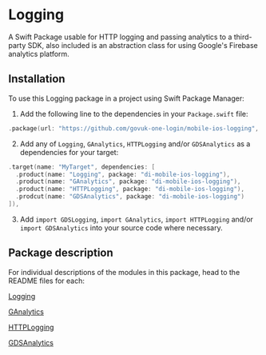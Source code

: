 # Logging

A Swift Package usable for HTTP logging and passing analytics to a third-party SDK, also included is an abstraction class for using Google's Firebase analytics platform.

## Installation

To use this Logging package in a project using Swift Package Manager:

1. Add the following line to the dependencies in your `Package.swift` file:

```swift
.package(url: "https://github.com/govuk-one-login/mobile-ios-logging", from: "1.0.0"),
```

2. Add any of `Logging`, `GAnalytics`, `HTTPLogging` and/or `GDSAnalytics` as a dependencies for your target:

```swift
.target(name: "MyTarget", dependencies: [
  .product(name: "Logging", package: "di-mobile-ios-logging"),
  .product(name: "GAnalytics", package: "di-mobile-ios-logging"),
  .product(name: "HTTPLogging", package: "di-mobile-ios-logging"),
  .prodcut(name: "GDSAnalytics", package: "di-mobile-ios-logging")
]),
```

3. Add `import GDSLogging`, `import GAnalytics`, `import HTTPLogging` and/or `import GDSAnalytics` into your source code where necessary.

## Package description

For individual descriptions of the modules in this package, head to the README files for each:

[Logging](./Sources/Logging/README.md)

[GAnalytics](./Sources/GAnalytics/README.md)

[HTTPLogging](./Sources/HTTPLogging/README.md)

[GDSAnalytics](./Sources/GDSAnalytics/README.md)
